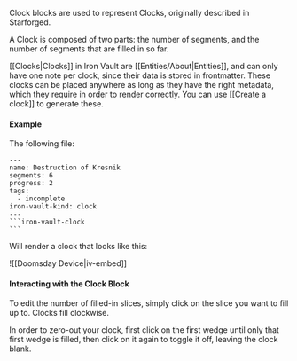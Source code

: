 Clock blocks are used to represent Clocks, originally described in Starforged.

A Clock is composed of two parts: the number of segments, and the number of segments that are filled in so far.

[[Clocks|Clocks]] in Iron Vault are [[Entities/About|Entities]], and can only have one note per clock, since their data is stored in frontmatter. These clocks can be placed anywhere as long as they have the right metadata, which they require in order to render correctly. You can use [[Create a clock]] to generate these.

#### Example

The following file:

````
---
name: Destruction of Kresnik
segments: 6
progress: 2
tags:
  - incomplete
iron-vault-kind: clock
---
```iron-vault-clock
```
````

Will render a clock that looks like this:

![[Doomsday Device|iv-embed]]

#### Interacting with the Clock Block

To edit the number of filled-in slices, simply click on the slice you want to fill up to. Clocks fill clockwise.

In order to zero-out your clock, first click on the first wedge until only that first wedge is filled, then click on it again to toggle it off, leaving the clock blank.